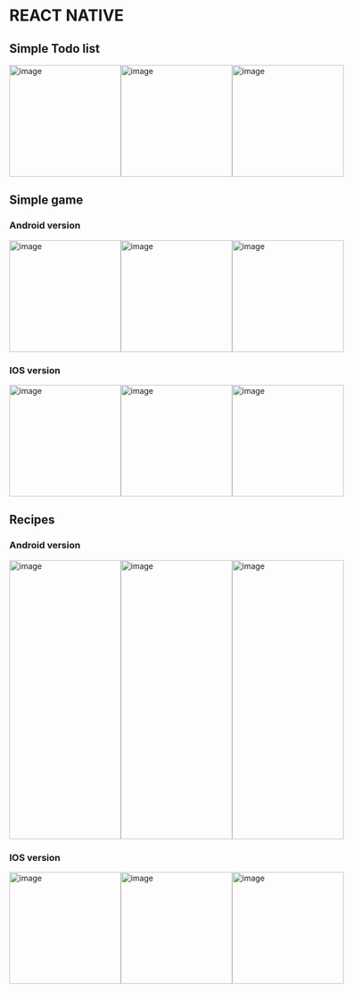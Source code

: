 # REACT NATIVE

## Simple Todo list
<div style="display:flex">
  <img width="200" alt="image" src="https://user-images.githubusercontent.com/57917760/215182817-1eb3e100-9a17-4d7f-9931-619b5930e82e.png">
  <img width="200" alt="image" src="https://user-images.githubusercontent.com/57917760/215182862-aa784a6f-d76b-4224-aad3-c45acfb322a7.png">
  <img width="200" alt="image" src="https://user-images.githubusercontent.com/57917760/215182885-cfaefa08-8d2a-4d79-9857-e3d6d351b9f7.png">
</div>

## Simple game
### Android version
<div style="display:flex">
  <img width="200" alt="image" src="https://user-images.githubusercontent.com/57917760/215018713-3923289e-5ff6-4a95-8a43-37883abf030d.png">
  <img width="200" alt="image" src="https://user-images.githubusercontent.com/57917760/215018816-e39b4fc3-4a77-40b9-82f9-f264b553c12e.png">
  <img width="200" alt="image" src="https://user-images.githubusercontent.com/57917760/215018547-824aaf1c-8cf7-47e2-8e3e-3a78b82df4ac.png">
</div>

### IOS version
<div style="display:flex">
  <img width="200" alt="image" src="https://user-images.githubusercontent.com/57917760/215174877-1d4da204-c9c4-4a3f-91e0-3cdb969653ac.png">  
  <img width="200" alt="image" src="https://user-images.githubusercontent.com/57917760/215175078-4fde6904-ea0e-470f-b33f-ada6b35c28e3.png">
  <img width="200" alt="image" src="https://user-images.githubusercontent.com/57917760/215175131-4890a175-acc6-49dd-ab7b-d157107d5782.png">
</div>

## Recipes
### Android version
<div style="display:flex">
  <img width="200" height="500" alt="image" src="https://user-images.githubusercontent.com/57917760/215019099-c4fae78f-2475-4739-ab0b-d532a47d95e6.png">
  <img width="200" height="500" alt="image" src="https://user-images.githubusercontent.com/57917760/215019119-e32c29f4-0d41-4e8a-9dc0-c04576a18190.png">
  <img width="200" height="500" alt="image" src="https://user-images.githubusercontent.com/57917760/215019577-1f196417-f509-440c-9501-0ce444799ff0.png">
</div>

### IOS version
<div style="display:flex">
  <img width="200" alt="image" src="https://user-images.githubusercontent.com/57917760/215183211-1eb06d05-1ac2-4791-b03a-ffda4163ecaa.png">
  <img width="200" alt="image" src="https://user-images.githubusercontent.com/57917760/215183237-7e7fc47f-67d5-4d42-be4f-3d25a17fef02.png">
  <img width="200" alt="image" src="https://user-images.githubusercontent.com/57917760/215183290-2a349ec1-b95f-4359-bab7-a133a9a5e3f9.png">
</div>

